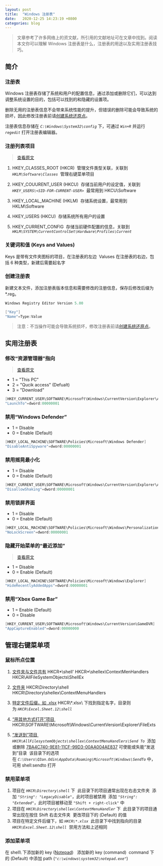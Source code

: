 ```yaml
---
layout: post
title:  "Windows 注册表"
date:   2020-12-25 14:23:19 +0800
categories: blog
---
```


> 文章参考了许多网络上的资文献，所引用的文献地址可在文章中找到。阅读本文你可以理解 Windows 注册表是什么，注册表的用途以及实用注册表技巧。

## 简介 

### 注册表
Windows 注册表存储了系统和用户的配置信息，通过添加或删除它们，可以达到调整系统设置的目的，包括可以找到的和隐藏的设置项。

删除无用的注册表信息不会带来系统性能的提升，但错误的删除可能会导致系统的损坏，因此修改注册表前请[创建系统还原点](https://www.howtogeek.com/howto/windows-vista/create-a-restore-point-for-windows-vistas-system-restore)。 

注册表信息存储在 *`C:\Windows\System32\config`* 下，可通过 *`Win+R`* 并运行 *`regedit`* 打开注册表编辑器。 

### 注册列表项目 
> [查看原文](https://www.howtogeek.com/school/using-windows-admin-tools-like-a-pro/lesson5) 

1. HKEY_CLASSES_ROOT (HKCR) 
管理文件类型关联，关联到 *`HKLM\Software\Classes`* 
管理右键菜单项目 

2. HKEY_COUURENT_USER (HKCU) 
存储当前用户的设定值，关联到 *`HKEY_USERS\<SID-FOR-CURRENT-USER>`* 
最常用到 HKCU\Software 

3. HKEY_LOCAL_MACHINE (HKLM) 
存储系统设置，最常用到 HKLM\Software 

4. HKEY_USERS (HKCU) 
存储系统所有用户的设置 

5. HKEY_CURRENT_CONFIG 
存储当前硬件配置的信息，关联到 *`HKLM\SYSTEM\CurrentControlSet\Hardware\Profiles\Current`*

### 关键词和值 (Keys and Values) 
Keys 是带有文件夹图标的项目，在注册表的左边 
Valuses 在注册表的右边，包括 6 种类型，新建后需要起名字 

### 创建注册表

新建文本文件，添加注册表版本信息和需要修改的注册信息，保存后修改后缀为 *.reg。
```C 
Windows Registry Editor Version 5.00

["Key"]
"Name"=Type:Value
```
> 注意：不当操作可能会导致系统损坏，修改注册表前请[创建系统还原点](https://www.howtogeek.com/howto/windows-vista/create-a-restore-point-for-windows-vistas-system-restore/)。 

## 实用注册表 

### 修改“资源管理器”指向 
> [查看原文](https://www.tenforums.com/tutorials/3734-open-pc-quick-access-file-explorer-windows-10-a.html?__cf_chl_jschl_tk__=f038edee01e75069ec4ea6fe51c19c85c246e16c-1608183512-0-ARJ23MuUsgHY_DTUSSbz2Hfa4PEok6bJV1CgGSukL9Ko-NvtKFzLHT_6ioL5LYDsATBPCc_Y7LLJhw6DO2ZNKvkoj8o-pxNCh4UaCI4-BNwr0jje1K6gRwOMflQe-UjGRBEGJbgvBDBpcKDV-7vqfukXWYhl_3t-1sWSKCgsVKP1OYXFsfNzj2ERrIjz8a9YC78hcWLIzvZyqn_42qsk6TxKL1sIBpwVEDKprfqXMrvEQeSVmG7CqMwHpxEre47sJ1jnd8Frv35dg31mjzaYKOFjEwXbZ0AaJI0AcFNorLooiaQc14QbglMHupbQrm4aYt9rOAid2S3puqftwpzCvVN_YMnN1YmopZQr-wWrrVEnKcQi3q5JxnY8W7zNOxD-g_5MUdxaj3VCYYM3xRUcfMg) 

- 1 = "This PC" 
- 2 = "Qucik access" (Defualt) 
- 3 = "Download" 
```C 
[HKEY_CURRENT_USER\SOFTWARE\Microsoft\Windows\CurrentVersion\Explorer\Advanced]
"LaunchTo"=dword:00000001
```

### 禁用“Windows Defender” 
- 1 = Disable 
- 0 = Enable (Default) 
```C
[HKEY_LOCAL_MACHINE\SOFTWARE\Policies\Microsoft\Windows Defender]
"DisableAntiSpyware"=dword:00000001
```

### 禁用摇晃最小化 
- 1 = Disable 
- 0 = Enable (Default) 
```C
[HKEY_CURRENT_USER\SOFTWARE\Microsoft\Windows\CurrentVersion\Explorer\Advanced]
"DisallowShaking"=dword:00000001
```

### 禁用锁屏界面 
- 1 = Disable 
- 0 = Enable (Default) 
```C
[HKEY_LOCAL_MACHINE\SOFTWARE\Policies\Microsoft\Windows\Personalization]
"NoLockScreen"=dword:00000001
```
 
### 隐藏开始菜单的“最近添加” 
> [查看原文](https://www.tenforums.com/tutorials/104828-enable-disable-recently-added-apps-start-menu-windows-10-a.html#option2s3) 

- 1 = Disable 
- 0 = Enable (Default) 
```C
[HKEY_LOCAL_MACHINE\SOFTWARE\Policies\Microsoft\Windows\Explorer]
"HideRecentlyAddedApps"=dword:00000001
```

### 禁用“Xbox Game Bar” 
- 1 = Enable (Default) 
- 0 = Disable 
```C
[HKEY_CURRENT_USER\SOFTWARE\Microsoft\Windows\CurrentVersion\GameDVR]
"AppCaptureEnabled"=dword:00000000
```

## 管理右键菜单项 

### 鼠标所点位置 
1. [文件夹与文件共有](https://www.howtogeek.com/howto/windows-vista/how-to-clean-up-your-messy-windows-context-menu) 
HKCR\*\shell' 
HKCR\*\shellex\ContextMenHandlers 
HKCR\AllFileSystemObjects\ShellEx 

2. [文件夹](https://www.howtogeek.com/howto/windows-vista/how-to-clean-up-your-messy-windows-context-menu) 
HKCR\Directory\shell 
HKCR\Directory\shellex\ContextMenuHandlers 

3. [特定文件后缀，如 .xlsx](https://www.howtogeek.com/howto/windows-vista/how-to-clean-up-your-messy-windows-context-menu) 
 HKCR\\\*.xlsx\ 下找到指定名字，目录则为 *`HKCR\Excel.Sheet.12\shell`* 

4. [“用其他方式打开”项目 ](https://www.howtogeek.com/howto/18119/remove-programs-from-open-with-menu-in-explorer)
HKCR\SOFTWARE\Microsoft\Windows\CurrentVersion\Explorer\FileExts 

5. [“发送到”项目 ](https://www.howtogeek.com/howto/windows-vista/customize-the-windows-vista-send-to-menu/) 
*`HKCR\AllFilesystemObjects\shellex\ContextMenuHandlers\Send To`* 
添加或删除 [7BA4C740-9E81-11CF-99D3-00AA004AE837](https://www.howtogeek.com/howto/windows-vista/disable-the-send-to-folder-on-the-windows-explorer-context-menu) 可使能或失能“发送到”目录 
该目录下的选项在 *`C:\Users\Q3an.Odin\AppData\Roaming\Microsoft\Windows\SendTo`* 中，可用 shell:sendto 打开 

### 禁用菜单项 
1. 项目在 *`HKCR\Directory\shell`* 下 
此目录下的项目通常出现在右击文件夹 
添加 *`"String": "LegacyDisable"`*，此时项目被禁用 
添加 *`"String": "Extended"`*，此时项目被移动至 `"Shift + right-click"` 中 
2. 项目在 *`HKCR\Directory\shellex\ContextMenuHandler`* 下 
此目录下的项目通常出现在按住 Shift 右击文件夹 
更改项目下的 (Default) 的值 
3. 项目在特定文件后缀下，如 *`HKCR\*.xlsx`* 
此目录下中找到指向的目录 *`HKCR\Excel.Sheet.12\shell`* 
禁用方法和上述相同 

### 添加菜单项 
在 shell\ 下添加新的 key ([Notepad](https://www.howtogeek.com/howto/windows-vista/add-any-application-to-the-desktop-right-click-menu-in-vista))  
添加新的 key (command) 
command 下的 (Default) 中添加 path (*`"c:\windows\system32\notepad.exe"`*) 


